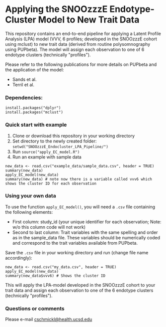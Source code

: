 # Applying the SNOOzzzE Endotype-Cluster Model to New Trait Data

This repository contains an end-to-end pipeline for applying a Latent Profile Analysis (LPA) model (VVV, 6 profiles; developed in the SNOOzzzE cohort using mclust) to new trait data (derived from routine polysomnography using PUPbeta). The model will assign each observation to one of 6 endotype clusters (technically "profiles"). 

Please refer to the following publications for more details on PUPbeta and the application of the model:
- Sands et al.
- Terril et al.

### Dependencies:

```
install.packages("dplyr")
install.packages("mclust")
```

### Quick start with example

1. Clone or download this repository in your working directory
2. Set directory to the newly created folder: `setwd("SNOOzzzE_Endocluster_LPA_Pipeline/")`
3. Run `source("apply_EC_model.R")`
4. Run an example with sample data

```
new_data <- read.csv("example_data/sample_data.csv", header = TRUE)
summary(new_data)
apply_EC_model(new_data)
summary(new_data) # note now there is a variable called vvv6 which shows the cluster ID for each observation
```

### Using your own data

To use the function `apply_EC_model()`, you will need a `.csv` file containing the following elements:
- First column: study_id (your unique identifier for each observation; Note: w/o this column code will not work)
- Second to last column: Trait variables with the same spelling and order as in the sample_data file. These variables should be numerically coded and correspond to the trait variables available from PUPbeta.

Save the `.csv` file in your working directory and run (change file name accordingly):

```
new_data <- read.csv("my_data.csv", header = TRUE) 
apply_EC_model(new_data)
summary(new_data$vvv6) # Shows the cluster ID
```

This will apply the LPA-model developed in the SNOOzzzE cohort to your trait data and assign each observation to one of the 6 endotype clusters (technically "profiles").

### Questions or comments

Please e-mail cschmickl@health.ucsd.edu
